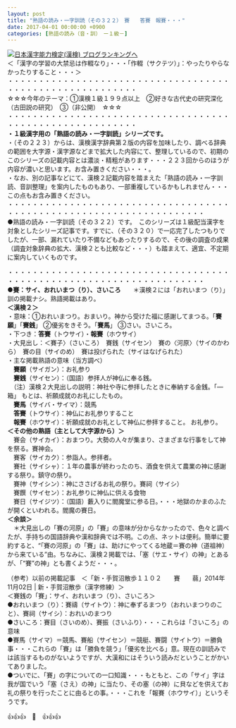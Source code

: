```yaml
---
layout: post
title: "熟語の読み・一字訓読（その３２２）　賽　　答賽　報賽・・・"
date: 2017-04-01 00:00:00 +0900
categories: [熟語の読み（音・訓）　ー１級－]
---
```


[![](/syuusyuu9701/assets/images/熟語の読み・一字訓読（その３２２）-賽-答賽-報賽・・・-br_c_3028_1.gif)](http://blog.with2.net/link.php?1659096:3028 "日本漢字能力検定(漢検) ブログランキングへ")[日本漢字能力検定(漢検) ブログランキングへ](http://blog.with2.ne/link.php?1659096:3028)  
＜「漢字の学習の大禁忌は作輟なり」・・・「作輟（サクテツ）」：やったりやらなかったりすること・・・＞  
・・・・・・・・・・・・・・・・・・・・・・・・・・・・・・・・・・・・・・・・・・・・・・・・・・・・・・・・・  
☆☆☆今年のテーマ：①漢検１級１９９点以上　②好きな古代史の研究深化（古田説の研究）　③（非公開）　☆☆☆　　  
・・・・・・・・・・・・・・・・・・・・・・・・・・・・・・・・・・・・・・・・・・・・・・・・・・・・・・・・・  
**・１級漢字用の「熟語の読み・一字訓読」シリーズです。**  
・（その２２３）からは、漢検漢字辞典第２版の内容を加味したり、調べる辞典の範囲を大字源・漢字源などまで拡大した内容にて、整理しているので、初期のこのシリーズの記載内容とは濃淡・精粗があります・・・２２３回からのほうが内容が濃いと思います。お含み置きください・・・。  
・なお、別の記事などにて、漢検２記載内容を踏まえた「熟語の読み・一字訓読、音訓整理」を案内したものもあり、一部重複しているかもしれません・・・この点もお含み置きください。  
・・・・・・・・・・・・・・・・・・・・・・・・・・・・・・・・・・・・・・・・・・・・・・・・・・・・・・・・・・・・・・・・・・・・  
●熟語の読み・一字訓読（その３２２）です。　このシリーズは１級配当漢字を対象としたシリーズ記事です。すでに、（その３２０）で一応完了したつもりでしたが、一部、漏れていたり不備などもあったりするので、その後の調査の成果（調査対象辞典の拡大、漢検２とも比較など・・・）も踏まえて、適宜、不定期に案内していくものです。  
  
・・・・・・・・・・・・・・・・・・・・・・・・・・・・・・・・・・・・・・・・・・・・・・・・・・・・・・・・・・・・・・・・・・・・  
**●賽：サイ、おれいまつ（り）、さいころ**　　＊漢検２には「おれいまつ（り）」訓の掲載ナシ。熟語掲載はあり。  
**＜漢検２＞**  
・意味：①おれいまつり。おまいり。神から受けた福に感謝してまつる。「**賽願**」「**賽銭**」 ②優劣をきそう。「**賽馬**」 ③さい。さいころ。  
・下つき：**答賽**（トウサイ）・**報賽**（ホウサイ）  
・大見出し：＜賽子〉（さいころ）　賽銭（サイセン）　賽の〈河原〉（サイのかわら）　賽の目（サイのめ）　賽は投げられた（サイはなげられた）  
・主な掲載熟語の意味（当方調べ）  
　**賽願**（サイガン）：お礼参り  
　**賽銭**（サイセン）：（国語）参拝人が神仏に奉る銭。  
　（注）漢検２大見出しの説明：神社や寺に参拝したときに奉納する金銭。「―箱」 もとは、祈願成就のお礼にしたもの。　  
　**賽馬**（サイバ・サイマ）：競馬  
　**答賽**（トウサイ）：神仏にお礼参りすること  
　**報賽**（ホウサイ）：祈願成就のお礼として神仏に参拝すること。 お礼参り。  
**＜その他の熟語（主として大字源から）＞**  
　賽会（サイカイ）：おまつり。大勢の人々が集まり、さまざまな行事をして神を祭る。賽神会。  
　賽客（サイカク）：参詣人。参拝者。  
　賽社（サイシャ）：１年の農事が終わったのち、酒食を供えて農業の神に感謝する祭り。鎮守の祭り。  
　賽神（サイシン）：神にささげるお礼の祭り。賽祠（サイシ）  
　賽饌（サイセン）：お礼参りに神仏に供える食物  
　賽日（サイジツ）：（国語）藪入りに閻魔堂に参る日。・・・地獄のかまのふたが開くといわれる。閻魔の賽日。  
**＜余談＞**  
　＊大見出しの「賽の河原」の「賽」の意味が分からなかったので、色々と調べたが、手持ちの国語辞典や漢和辞典では不明。この点、ネットは便利。簡単に要約すると、“「賽の河原」の「賽」は、助けにやってくる地蔵＝賽の神（道祖神）から来ている”由。ちなみに、漢検２掲載では、「塞（サエ・サイ）の神」とあるが、「“賽”の神」とも書くようだ・・・。  
  
（参考）以前の掲載記事　＜「新・手賀沼散歩１１０２　　賽　　蒻」2014年11月02日 | 新・手賀沼散歩（漢字修練）＞  
＜賽銭の「賽」：サイ、おれいまつ（り）、さいころ＞  
●おれいまつ（り）：賽禱（サイトウ）：神に奉ずるまつり（おれいまつりのこと）、賽祠（サイシ）：おれいのまつり  
●さいころ：賽目（さいのめ）、賽振（さいふり）・・・これらは「さいころ」の意味  
●賽馬（サイマ）＝競馬、賽船（サイセン）＝競艇、賽闘（サイトウ）＝勝負事・・・これらの「賽」は「勝負を競う」「優劣を比べる」意。現在の訓読みでは該当するものがないようですが、大漢和にはそういう読みだということがかいてありました。  
●ついでに、「賽」の字についての一口知識・・・もともと、この「サイ」字は我が国でいう「塞（さえ）の神」に当たり、その塞（の神）に貝などを供えてお礼の祭りを行ったことに由るとの事。・・・これを「報賽（ホウサイ）」というそうです。   
  
👍👍👍　🐔　👍👍👍  